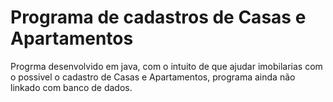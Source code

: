 # Programa de cadastros de Casas e Apartamentos
Progrma desenvolvido em java, com o intuito de que ajudar imobilarias com o possivel o cadastro de Casas e Apartamentos, programa ainda não linkado com banco de dados.
